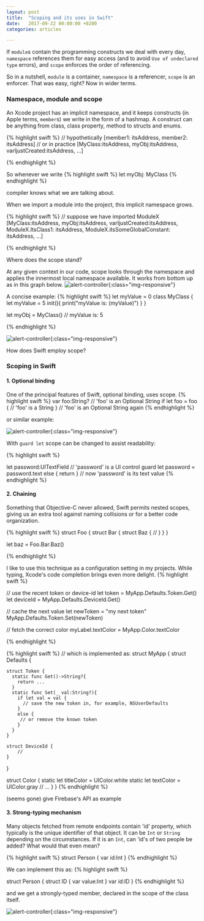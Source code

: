 ```yaml
---
layout: post
title:  "Scoping and its uses in Swift"
date:   2017-09-22 00:00:00 +0200
categories: articles

---
```


If `module`s contain the programming constructs we deal with every day, `namespace` references them for easy access (and to avoid `Use of undeclared type` errors), and `scope` enforces the order of referencing. 

So in a nutshell, `module` is a container, `namespace` is a referencer, `scope` is an enforcer. That was easy, right?
Now in wider terms. 

### Namespace, module and scope


An Xcode project has an implicit namespace, and it keeps constructs (in Apple terms, `member`s) we write in the form of a hashmap.
A construct can be anything from class, class property, method to structs and enums.

{% highlight swift %}
// hypothetically
[member1: itsAddress, member2: itsAddress]
// or in practice
[MyClass:itsAddress, myObj:itsAddress, varIjustCreated:itsAddress, ...]

{% endhighlight %}

So whenever we write
{% highlight swift %}
let myObj: MyClass
{% endhighlight %}

compiler knows what we are talking about.

When we import a module into the project, this implicit namespace grows. 

{% highlight swift %}
// suppose we have imported ModuleX
[MyClass:itsAddress, myObj:itsAddress, varIjustCreated:itsAddress, 
ModuleX.ItsClass1: itsAddress, ModuleX.itsSomeGlobalConstant: itsAddress, ...]

{% endhighlight %}


Where does the scope stand? 

At any given context in our code, scope looks through the namespace and applies the innermost local namespace available. It works from bottom up as in this graph below.
![alert-controller](/images/scope-arrow.png){:class="img-responsive"}


A concise example:
{% highlight swift %}
let myValue = 0
class MyClass {
  let myValue = 5 
  init(){
   print("myValue is: \(myValue)")
  }
}

let myObj = MyClass()
// myValue is: 5

{% endhighlight %}

![alert-controller](/images/scope-colored.png){:class="img-responsive"}




How does Swift employ scope? 


### Scoping in Swift


#### 1. Optional binding

One of the principal features of Swift, optional binding, uses scope.
{% highlight swift %}
var foo:String?
// 'foo' is an Optional String
if let foo = foo {
  // 'foo' is a String
}
// 'foo' is an Optional String again
{% endhighlight %}

or similar example:

![alert-controller](/images/animal-scratch.png){:class="img-responsive"}

With `guard let` scope can be changed to assist readability:

{% highlight swift %}

let password:UITextField
// 'password' is a UI control
guard let password = password.text else { return }
// now 'password' is its text value
{% endhighlight %}


#### 2. Chaining

Something that Objective-C never allowed, Swift permits nested scopes, giving us an extra tool against naming collisions or for a better code organization.

{% highlight swift %}
struct Foo {
  struct Bar {
    struct Baz {
    	// 
    }
  }
}

let baz = Foo.Bar.Baz()

{% endhighlight %}

I like to use this technique as a configuration setting in my projects. While typing, Xcode's code completion brings even more delight.
{% highlight swift %}

// use the recent token or device-id 
let token = MyApp.Defaults.Token.Get()
let deviceId = MyApp.Defaults.DeviceId.Get()

// cache the next value
let newToken = "my next token"
MyApp.Defaults.Token.Set(newToken)

// fetch the correct color
myLabel.textColor = MyApp.Color.textColor

{% endhighlight %}


{% highlight swift %}
// which is implemented as:
struct MyApp {
  struct Defaults {

    struct Token {
      static func Get()->String?{
        return ...
      }
      static func Set(_ val:String?){
        if let val = val {
          // save the new token in, for example, NSUserDefaults
        }
        else {
         // or remove the known token
        }
      }
    }

    struct DeviceId {
    	//
    }
  }
  
  struct Color {
    static let titleColor = UIColor.white
    static let textColor = UIColor.gray
    // ...
  }
}
{% endhighlight %}


(seems gone) give Firebase's API as example


#### 3. Strong-typing mechanism

Many objects fetched from remote endpoints contain 'id' property, which typically is the unique identifier of that object. It can be `Int` or `String` depending on the circumstances. If it is an `Int`, can 'id's of two people be added? What would that even mean?

{% highlight swift %}
struct Person {
  var id:Int
}
{% endhighlight %}

We can implement this as: 
{% highlight swift %}

struct Person {
  struct ID {
    var value:Int
  }
  var id:ID
}
{% endhighlight %}

and we get a strongly-typed member, declared in the scope of the class itself.

![alert-controller](/images/person-id.png){:class="img-responsive"}



